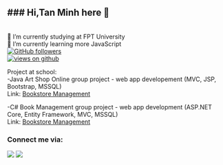 <h2> ### Hi,Tan Minh here 👋 </h2>

<br />
🔭 I’m currently studying at FPT University
<br />
🌱 I’m currently learning more JavaScript
<br />
  <a href="https://github.com/minhduongt" target="_blank">
    <img alt="GitHub followers" src="https://img.shields.io/github/followers/minhduongt?label=Github%20followers&style=for-the-badge">
  </a>
  <br>
  <a href="https://github.com/minhduongt" target="_blank">
    <img src="https://komarev.com/ghpvc/?username=minhduongt&label=Views&color=brightgreen&style=flat-square" alt="views on github" />
  </a>

<br />

Project at school:
<br>
-Java
Art Shop Online group project - web app developement (MVC, JSP, Bootstrap, MSSQL)
<br>
Link: <a href="https://github.com/minhduongt/SWP.git">Bookstore Management</a>  
</p>

-C#
Book Management group project - web app development
    (ASP.NET Core, Entity Framework, MVC, MSSQL)
      <br>
Link: <a href="https://github.com/minhduongt/BookManagementWebApp.git">Bookstore Management</a>  

### Connect me via:

[<img src = "https://img.shields.io/badge/facebook-darkblue.svg?&style=for-the-badge&logo=facebook&logoColor=white">](https://www.facebook.com/zes.minh.1)
[<img src="https://img.shields.io/badge/linkedin-%230077B5.svg?&style=for-the-badge&logo=linkedin&logoColor=white" />](https://www.linkedin.com/in/minh-duong-tan-646536214/) 


